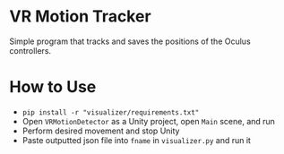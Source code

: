 # VR Motion Tracker

Simple program that tracks and saves the positions of the Oculus controllers.

# How to Use
  - `pip install -r "visualizer/requirements.txt"`
  - Open `VRMotionDetector` as a Unity project, open `Main` scene, and run
  - Perform desired movement and stop Unity
  - Paste outputted json file into `fname` in `visualizer.py` and run it